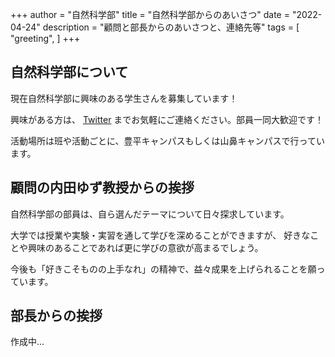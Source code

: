 +++
author = "自然科学部"
title = "自然科学部からのあいさつ"
date = "2022-04-24"
description = "顧問と部長からのあいさつと、連絡先等"
tags = [
    "greeting",
]
+++

## 自然科学部について

現在自然科学部に興味のある学生さんを募集しています！

興味がある方は、 [Twitter](https://twitter.com/HGU_Ns) までお気軽にご連絡ください。部員一同大歓迎です！

活動場所は班や活動ごとに、豊平キャンパスもしくは山鼻キャンパスで行っています。

## 顧問の内田ゆず教授からの挨拶

自然科学部の部員は、自ら選んだテーマについて日々探求しています。

大学では授業や実験・実習を通して学びを深めることができますが、
好きなことや興味のあることであれば更に学びの意欲が高まるでしょう。

今後も「好きこそものの上手なれ」の精神で、益々成果を上げられることを願っています。

## 部長からの挨拶

作成中...
